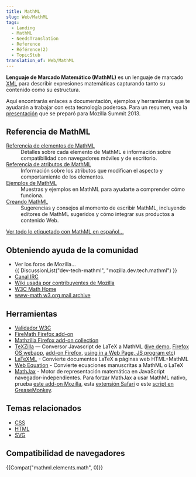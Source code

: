 ```yaml
---
title: MathML
slug: Web/MathML
tags:
  - Landing
  - MathML
  - NeedsTranslation
  - Reference
  - Référence(2)
  - TopicStub
translation_of: Web/MathML
---
```

<p class="summary"><strong>Lenguaje de Marcado Matemático (MathML)</strong> es un lenguaje de marcado <a href="/es/docs/Introducción_a_XML" lang="es" title="/es/docs/Introducción_a_XML">XML</a> para describir expresiones matemáticas capturando tanto su contenido como su estructura.</p>

<p>Aquí encontrarás enlaces a documentación, ejemplos y herramientas que te ayudarán a trabajar con esta tecnología poderosa. Para un resumen, vea la <a href="https://fred-wang.github.io/MozSummitMathML/index.html" lang="es">presentación</a> que se preparó para Mozilla Summit 2013.</p>

<div class="row topicpage-table">
<div class="section">
<h2 id="Referencia_de_MathML">Referencia de MathML</h2>

<dl>
 <dt><a href="/es/docs/Web/MathML/Elemento" lang="es">Referencia de elementos de MathML</a></dt>
 <dd>Detalles sobre cada elemento de MathML e información sobre compatibilidad con navegadores móviles y de escritorio.</dd>
 <dt><a href="/es/docs/Web/MathML/Attribute" lang="es">Referencia de atributos de MathML</a></dt>
 <dd>Información sobre los atributos que modifican el aspecto y comportamiento de los elementos.</dd>
 <dt><a href="/es/docs/Web/MathML/Examples" lang="es">Ejemplos de MathML</a></dt>
 <dd>Muestras y ejemplos en MathML para ayudarte a comprender cómo funciona.</dd>
 <dt><a href="/es/docs/Web/MathML/Authoring" lang="es">Creando MathML</a></dt>
 <dd>Sugerencias y consejos al momento de escribir MathML, incluyendo editores de MathML sugeridos y cómo integrar sus productos a contenido Web.</dd>
</dl>

<p><a href="/es/docs/tag/MathML" lang="es">Ver todo lo etiquetado con MathML en español...</a></p>
</div>

<div class="section">
<h2 id="Obteniendo_ayuda_de_la_comunidad">Obteniendo ayuda de la comunidad</h2>

<ul>
 <li>Ver los foros de Mozilla...<br>
  {{ DiscussionList("dev-tech-mathml", "mozilla.dev.tech.mathml") }}</li>
 <li><a href="irc://irc.mozilla.org/%23mathml" rel="external" title="#mathml">Canal IRC</a></li>
 <li><a href="https://wiki.mozilla.org/MathML:Home_Page">Wiki usada por contribuyentes de Mozilla</a></li>
 <li><a href="https://www.w3.org/Math/">W3C Math Home</a></li>
 <li><a href="https://lists.w3.org/Archives/Public/www-math/">www-math w3.org mail archive</a></li>
</ul>

<h2 id="Herramientas">Herramientas</h2>

<ul>
 <li><a href="https://validator.w3.org">Validador W3C</a></li>
 <li><a href="https://addons.mozilla.org/en/firefox/addon/8969/">FireMath Firefox add-on</a></li>
 <li><a href="https://addons.mozilla.org/firefox/collections/fred_wang/mathzilla/">Mathzilla Firefox add-on collection</a></li>
 <li><a href="https://github.com/fred-wang/TeXZilla">TeXZilla</a> — Conversor Javascript de LaTeX a MathML (<a href="https://fred-wang.github.io/TeXZilla/">live demo</a>, <a href="https://r-gaia-cs.github.io/TeXZilla-webapp/">Firefox OS webapp</a>, <a href="https://addons.mozilla.org/en-US/firefox/addon/texzilla/">add-on Firefox</a>, <a href="https://github.com/fred-wang/TeXZilla/wiki/Using-TeXZilla">using in a Web Page, JS program etc</a>)</li>
 <li><a href="http://dlmf.nist.gov/LaTeXML/">LaTeXML</a> - Convierte documentos LaTeX a páginas web HTML+MathML</li>
 <li><a href="http://webdemo.visionobjects.com/home.html#equation">Web Equation</a> - Convierte ecuaciones manuscritas a MathML o LaTeX</li>
 <li><a href="https://www.mathjax.org/">MathJax</a> - Motor de representación matemática en JavaScript navegador-independientes. Para forzar MathJax a usar MathML nativo, prueba <a href="https://addons.mozilla.org/en-US/firefox/addon/mathjax-native-mathml/">este add-on Mozilla</a>, esta <a href="https://fred-wang.github.io/mathjax-native-mathml-safari/mathjax-native-mathml.safariextz">extensión Safari</a> o este <a href="https://openuserjs.org/scripts/fred.wang/MathJax_Native_MathML/">script en GreaseMonkey</a>.</li>
</ul>

<h2 id="Temas_relacionados">Temas relacionados</h2>

<ul>
 <li><a href="/en-US/docs/Web/CSS">CSS</a></li>
 <li><a href="/en-US/docs/Web/HTML">HTML</a></li>
 <li><a href="/en-US/docs/Web/SVG">SVG</a></li>
</ul>
</div>
</div>

<h2 id="Compatibilidad_de_navegadores">Compatibilidad de navegadores</h2>

<p>{{Compat("mathml.elements.math", 0)}}</p>

